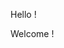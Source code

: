 Hello ! 


Welcome ! 

<!---
LyorOuakil/LyorOuakil is a ✨ special ✨ repository because its `README.md` (this file) appears on your GitHub profile.
You can click the Preview link to take a look at your changes.
--->
